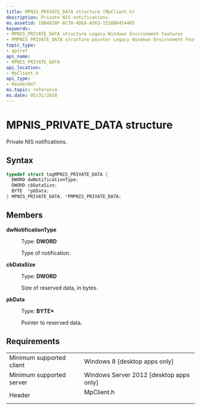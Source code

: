```yaml
---
title: MPNIS_PRIVATE_DATA structure (MpClient.h)
description: Private NIS notifications.
ms.assetid: 19B4928F-BC78-4DEA-A563-1516B6454465
keywords:
- MPNIS_PRIVATE_DATA structure Legacy Windows Environment Features
- PMPNIS_PRIVATE_DATA structure pointer Legacy Windows Environment Features
topic_type:
- apiref
api_name:
- MPNIS_PRIVATE_DATA
api_location:
- MpClient.h
api_type:
- HeaderDef
ms.topic: reference
ms.date: 05/31/2018
---
```


# MPNIS\_PRIVATE\_DATA structure

Private NIS notifications.

## Syntax


```C++
typedef struct tagMPNIS_PRIVATE_DATA {
  DWORD dwNotificationType;
  DWORD cbDataSize;
  BYTE  *pbData;
} MPNIS_PRIVATE_DATA, *PMPNIS_PRIVATE_DATA;
```



## Members

<dl> <dt>

**dwNotificationType**
</dt> <dd>

Type: **DWORD**

</dd> <dd>

Type of notification.

</dd> <dt>

**cbDataSize**
</dt> <dd>

Type: **DWORD**

</dd> <dd>

Size of reserved data, in bytes.

</dd> <dt>

**pbData**
</dt> <dd>

Type: **BYTE\***

</dd> <dd>

Pointer to reserved data.

</dd> </dl>

## Requirements



|                                     |                                                                                       |
|-------------------------------------|---------------------------------------------------------------------------------------|
| Minimum supported client<br/> | Windows 8 \[desktop apps only\]<br/>                                            |
| Minimum supported server<br/> | Windows Server 2012 \[desktop apps only\]<br/>                                  |
| Header<br/>                   | <dl> <dt>MpClient.h</dt> </dl> |



 

 





